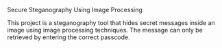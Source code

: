 Secure Steganography Using Image Processing

This project is a steganography tool that hides secret messages inside an image using image processing techniques. The message can only be retrieved by entering the correct passcode.

